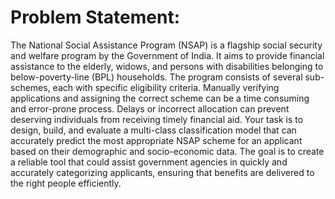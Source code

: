 # Problem Statement:

The National Social Assistance Program (NSAP) is a flagship social security and 
welfare program by the Government of India. It aims to provide financial assistance to 
the elderly, widows, and persons with disabilities belonging to below-poverty-line (BPL) 
households. The program consists of several sub-schemes, each with specific eligibility 
criteria. 
Manually verifying applications and assigning the correct scheme can be a time
consuming and error-prone process. Delays or incorrect allocation can prevent 
deserving individuals from receiving timely financial aid. 
Your task is to design, build, and evaluate a multi-class classification model that can 
accurately predict the most appropriate NSAP scheme for an applicant based on their 
demographic and socio-economic data. The goal is to create a reliable tool that could 
assist government agencies in quickly and accurately categorizing applicants, ensuring 
that benefits are delivered to the right people efficiently. 
